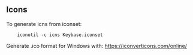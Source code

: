 ## Icons

To generate icns from iconset:

        iconutil -c icns Keybase.iconset

Generate .ico format for Windows with: https://iconverticons.com/online/

